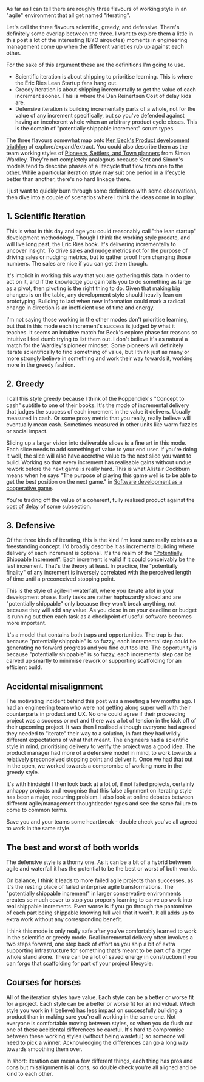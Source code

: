 As far as I can tell there are roughly three flavours of working style in an "agile" environment that all get named "iterating".

Let's call the three flavours scientific, greedy, and defensive. There's definitely some overlap between the three. I want to explore them a little in this post a lot of the interesting (BYO airquotes) moments in engineering management come up when the different varieties rub up against each other.

For the sake of this argument these are the definitions I'm going to use.

* Scientific iteration is about shipping to prioritise learning. This is where the Eric Ries Lean Startup fans hang out.
* Greedy iteration is about shipping incrementally to get the value of each increment sooner. This is where the Dan Reinertsen Cost of delay kids are.
* Defensive iteration is building incrementally parts of a whole, not for the value of any increment specifically, but so you've defended against having an incoherent whole when an arbitrary product cycle closes. This is the domain of "potentially shippable increment" scrum types.

The three flavours somewhat map onto [Ken Beck's Product development triathlon](https://www.facebook.com/notes/kent-beck/the-product-development-triathlon/1215075478525314/) of explore/expand/extract. You could also describe them as the team working styles of [Pioneers, Settlers, and Town planners](http://blog.gardeviance.org/2015/03/on-pioneers-settlers-town-planners-and.html) from Simon Wardley. They're not completely analogous because Kent and Simon's models tend to describe phases of a lifecycle that flow from one to the other. While a particular iteration style may suit one period in a lifecycle better than another, there's no hard linkage there.

I just want to quickly burn through some definitions with some observations, then dive into a couple of scenarios where I think the ideas come in to play.

## 1. Scientific Iteration

This is what in this day and age you could reasonably call "the lean startup" development methodology. Though I think the working style predate, and will live long past, the Eric Ries book. It's delivering incrementally to uncover insight. To drive sales and nudge metrics not for the purpose of driving sales or nudging metrics, but to gather proof from changing those numbers. The sales are nice if you can get them though.

It's implicit in working this way that you are gathering this data in order to act on it, and if the knowledge you gain tells you to do something as large as a pivot, then pivoting is the right thing to do. Given that making big changes is on the table, any development style should heavily lean on prototyping. Building to last when new information could mark a radical change in direction is an inefficient use of time and energy.

I'm not saying those working in the other modes don't prioritise learning, but that in this mode each increment's success is judged by what it teaches. It seems an intuitive match for Beck's explore phase for reasons so intuitive I feel dumb trying to list them out. I don't believe it's as natural a match for the Wardley's pioneer mindset. Some pioneers will definitely iterate scientifically to find something of value, but I think just as many or more strongly believe in something and work their way towards it, working more in the greedy fashion.

## 2. Greedy

I call this style greedy because I think of the Poppendiek's "Concept to cash" subtitle to one of their books. It's the mode of incremental delivery that judges the success of each increment in the value it delivers. Usually measured in cash. Or some proxy metric that you really, really believe will eventually mean cash. Sometimes measured in other units like warm fuzzies or social impact.

Slicing up a larger vision into deliverable slices is a fine art in this mode. Each slice needs to add something of value to your end user. If you're doing it well, the slice will also have accretive value to the next slice you want to build. Working so that every increment has realisable gains without undue rework before the next game is really hard. This is what Alistair Cockburn means when he says "The purpose of playing this game well is to be able to get the best position on the next game." in [Software development as a cooperative game](http://alistair.cockburn.us/Software+development+as+a+cooperative+game).

You're trading off the value of a coherent, fully realised product against the [cost of delay](http://leanmagazine.net/lean/cost-of-delay-don-reinertsen/) of some subsection.

## 3. Defensive

Of the three kinds of iterating, this is the kind I'm least sure really exists as a freestanding concept. I'd broadly describe it as incremental building where delivery of each increment is optional. It's the realm of the ["Potentially Shippable Increment"](https://www.infoq.com/news/2008/02/done-shippable-quality). Each increment is valid if it could conceivably be the last increment. That's the theory at least. In practice, the "potentially finality" of any increment is inversely correlated with the perceived length of time until a preconceived stopping point.

This is the style of agile-in-waterfall, where you iterate a lot in your development phase. Early tasks are rather haphazardly sliced and are "potentially shippable" only because they won't break anything, not because they will add any value. As you close in on your deadline or budget is running out then each task as a checkpoint of useful software becomes more important.

It's a model that contains both traps and opportunities. The trap is that because "potentially shippable" is so fuzzy, each incremental step could be generating no forward progress and you find out too late. The opportunity is because "potentially shippable" is so fuzzy, each incremental step can be carved up smartly to minimise rework or supporting scaffolding for an efficient build.

## Accidental misalignment

The motivating incident behind this post was a meeting a few months ago. I had an engineering team who were not getting along super well with their counterparts in product and UX. No one could agree if their proceeding project was a success or not and there was a lot of tension in the kick off of their upcoming project. It was then I realised although everyone had agreed they needed to "iterate" their way to a solution, in fact they had wildly different expectations of what that meant. The engineers had a scientific style in mind, prioritising delivery to verify the project was a good idea. The product manager had more of a defensive model in mind, to work towards a relatively preconceived stopping point and deliver it. Once we had that out in the open, we worked towards a compromise of working more in the greedy style.

It's with hindsight I then look back at a lot of, if not failed projects, certainly unhappy projects and recognise that this false alignment on iterating style has been a major, recurring problem. I also look at online debates between different agile/management thoughtleader types and see the same failure to come to common terms.

Save you and your teams some heartbreak - double check you've all agreed to work in the same style.

## The best and worst of both worlds

The defensive style is a thorny one. As it can be a bit of a hybrid between agile and waterfall it has the potential to be the best or worst of both worlds.

On balance, I think it leads to more failed agile projects than successes, as it's the resting place of failed enterprise agile transformations. The "potentially shippable increment" in larger conservative environments creates so much cover to stop you properly learning to carve up work into real shippable increments. Even worse is if you go through the pantomime of each part being shippable knowing full well that it won't. It all adds up to extra work without any corresponding benefit.

I think this mode is only really safe after you've comfortably learned to work in the scientific or greedy mode. Real incremental delivery often involves a two steps forward, one step back of effort as you ship a bit of extra supporting infrastructure for something that's meant to be part of a larger whole stand alone. There can be a lot of saved energy in construction if you can forgo that scaffolding for part of your project lifecycle.

## Courses for horses

All of the iteration styles have value. Each style can be a better or worse fit for a project. Each style can be a better or worse fit for an individual. Which style you work in (I believe) has less impact on successfully building a product than in making sure you're all working in the same one. Not everyone is comfortable moving between styles, so when you do flush out one of these accidental differences be careful. It's hard to compromise between these working styles (without being  wasteful) so someone will need to pick a winner. Acknowledging the differences can go a long way towards smoothing them over.

In short: iteration can mean a few different things, each thing has pros and cons but misalignment is all cons, so double check you're all aligned and be kind to each other.

